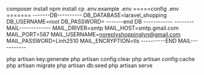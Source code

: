 composer install
npm install
cp .env.example .env
=====config .env =======
-------DB----------
DB_DATABASE=laravel_shopping
DB_USERNAME=root
DB_PASSWORD=
-------end DB ------------
--------MAIL-------------
MAIL_DRIVER=smtp
MAIL_HOST=smtp.gmail.com
MAIL_PORT=587
MAIL_USERNAME=noreplyshoppinglyn@gmail.com
MAIL_PASSWORD=Linh2510
MAIL_ENCRYPTION=tls
----------END MAIL-----------

php artisan key:generate
php artisan config:clear
php artisan config:cache
php artisan migrate
php artisan db:seed
php artisan serve 
